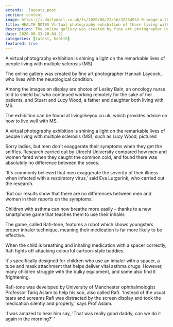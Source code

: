 ```yaml
---
extends: _layouts.post
section: content
image: https://i.dailymail.co.uk/1s/2020/08/22/16/32254952-0-image-a-206_1598109991888.jpg 
title: HEALTH NOTES Virtual photography exhibition of those living with multiple sclerosis  
description: The online gallery was created by fine art photographer Hannah Laycock, who lives with the neurological condition. 
date: 2020-08-31-20-04-21 
categories: [latest, health] 
featured: true 
--- 
```

A virtual photography exhibition is shining a light on the remarkable lives of people living with multiple sclerosis (MS).

The online gallery was created by fine art photographer Hannah Laycock, who lives with the neurological condition. 

Among the images on display are photos of Lesley Bain, an oncology nurse told to shield but who continued working remotely for the sake of her patients, and Stuart and Lucy Wood, a father and daughter both living with MS.

The exhibition can be found at livinglikeyou.co.uk, which provides advice on how to live well with MS.

A virtual photography exhibition is shining a light on the remarkable lives of people living with multiple sclerosis (MS), such as Lucy Wood, pictured

Sorry ladies, but men don't exaggerate their symptoms when they get the sniffles. Research carried out by Utrecht University compared how men and women fared when they caught the common cold, and found there was absolutely no difference between the sexes.

'It's commonly believed that men exaggerate the severity of their illness when infected with a respiratory virus,' said Eva Lutgerink, who carried out the research. 

'But our results show that there are no differences between men and women in their reports on the symptoms.'

Children with asthma can now breathe more easily – thanks to a new smartphone game that teaches them to use their inhaler.

The game, called Rafi-tone, features a robot which shows youngsters proper inhaler technique, meaning their medication is far more likely to be effective.

When the child is breathing and inhaling medication with a spacer correctly, Rafi fights off attacking colourful cartoon-style baddies.

It's specifically designed for children who use an inhaler with a spacer, a tube and mask attachment that helps deliver vital asthma drugs. However, many children struggle with the bulky equipment, and some also find it frightening.

Rafi-tone was developed by University of Manchester ophthalmologist Professor Tariq Aslam to help his son, also called Rafi. 'Instead of the usual tears and screams Rafi was distracted by the screen display and took the medication silently and properly,' says Prof Aslam. 

'I was amazed to hear him say, 'That was really good daddy, can we do it again in the morning?' '

